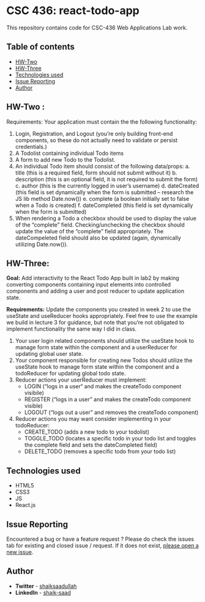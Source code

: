 # CSC 436: react-todo-app
This repository contains code for CSC-436 Web Applications Lab work.
## **Table of contents**

- [HW-Two](#hw-two)
- [HW-Three](#hw-three)
- [Technologies used](#technologies-used)
- [Issue Reporting](#issue-reporting)
- [Author](#author)


## **HW-Two** : 
Requirements:
Your application must contain the the following functionality:
1. Login, Registration, and Logout (you’re only building front-end components, so these do
not actually need to validate or persist credentials.)
2. A Todolist containing individual Todo items
3. A form to add new Todo to the Todolist.
4. An individual Todo item should consist of the following data/props:
a. title (this is a required field, form should not submit without it)
b. description (this is an optional field, it is not required to submit the form)
c. author (this is the currently logged in user’s username)
d. dateCreated (this field is set dynamically when the form is submitted – research
the JS lib method Date.now())
e. complete (a boolean initially set to false when a Todo is created)
f. dateCompleted (this field is set dynamically when the form is submitted)
5. When rendering a Todo a checkbox should be used to display the value of the “complete”
field. Checking/unchecking the checkbox should update the value of the “complete” field
appropriately. The dateCompeleted field should also be updated (again, dynamically
utilizing Date.now()).

## **HW-Three**:
**Goal:** Add interactivity to the React Todo App built in lab2 by making converting components containing input elements into controlled components and adding a user and post reducer to update application state.

**Requirements:**
Update the components you created in week 2 to use the useState and useReducer hooks
appropriately. Feel free to use the example we build in lecture 3 for guidance, but note that
you’re not obligated to implement functionality the same way I did in class.
1. Your user login related components should utilize the useState hook to manage form
state within the component and a userReducer for updating global user state.
2. Your component responsible for creating new Todos should utilize the useState hook
to manage form state within the component and a todoReducer for updating global
todo state.
3. Reducer actions your userReducer must implement:
    - LOGIN (“logs in a user“ and makes the createTodo component visibile)
    - REGISTER (“logs in a user” and makes the createTodo component visible)
    - LOGOUT (“logs out a user” and removes the createTodo component)
4. Reducer actions you may want consider implementing in your todoReducer:
    - CREATE_TODO (adds a new todo to your todolist)
    - TOGGLE_TODO (locates a specific todo in your todo list and toggles the complete
    field and sets the dateCompleted field)
    - DELETE_TODO (removes a specific todo from your todo list)

## **Technologies used**

- HTML5
- CSS3
- JS
- React.js

## **Issue Reporting**

Encountered a bug or have a feature request ? Please do check the issues tab for existing and closed issue / request. If it does not exist, [please open a new issue](https://github.com/shaik-saad/CSC-436-react-todo-app/issues).

## **Author**

- **Twitter** - [shaiksaadullah](https://twitter.com/shaiksaadullah)
- **LinkedIn** - [shaik-saad](https://www.linkedin.com/in/shaik-saad)

